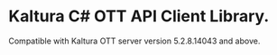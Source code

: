 # Kaltura C# OTT API Client Library.
Compatible with Kaltura OTT server version 5.2.8.14043 and above.
